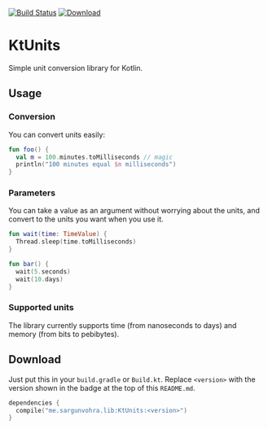 [![Build Status](https://travis-ci.org/sargunster/KtUnits.svg?branch=master)](https://travis-ci.org/sargunster/KtUnits)
[![Download](https://api.bintray.com/packages/sargunster/maven/KtUnits/images/download.svg) ](https://bintray.com/sargunster/maven/KtUnits/_latestVersion)

# KtUnits

Simple unit conversion library for Kotlin.

## Usage

### Conversion

You can convert units easily:

```Kotlin
fun foo() {
  val m = 100.minutes.toMilliseconds // magic
  println("100 minutes equal $m milliseconds")
}
```

### Parameters

You can take a value as an argument without worrying about the units, and convert to the units you want when you use it.

```Kotlin
fun wait(time: TimeValue) {
  Thread.sleep(time.toMilliseconds)
}

fun bar() {
  wait(5.seconds)
  wait(10.days)
}
```

### Supported units

The library currently supports time (from nanoseconds to days) and memory (from bits to pebibytes).

## Download

Just put this in your `build.gradle` or `Build.kt`. Replace `<version>` with the version shown in the badge at the top of this `README.md`.

```Kotlin
dependencies {
  compile("me.sargunvohra.lib:KtUnits:<version>")
}
```
